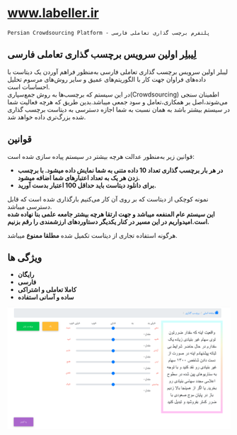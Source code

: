 # www.labeller.ir
    Persian Crowdsourcing Platform - پلتفرم برچسب گذاری تعاملی فارسی
## لِیبلِر اولین سرویس برچسب گذاری تعاملی فارسی
لیبلر اولین سرویس برچسب گذاری تعاملی فارسی به‌منظور فراهم آوردن یک دیتاست با داده‌های فراوان جهت کار با الگوریتم‌های عمیق و سایر روش‌های مرسوم تحلیل احساسات است.
<br>
در این سیستم که برچسب‌ها به روش جمع‌سپاری(Crowdsourcing) اطمینان سنجی می‌شوند،اصل بر همکاری،تعامل و سود جمعی میباشد.بدین طریق که هرچه فعالیت شما در سیستم بیشتر
باشد به همان نسبت به شما اجازه دسترسی به دیتاست برچسب گذاری شده بزرگ‌‌تری داده خواهد شد.<br>
## قوانین
قوانین زیر به‌منظور عدالت هرچه بیشتر در سیستم پیاده سازی شده است:
- **در هر بار برچسب گذاری تعداد 10 داده متنی به شما نمایش داده میشود. با برچسب زدن هر یک به تعداد اعتبارهای شما اضافه میشود.**
- **برای دانلود دیتاست باید حداقل 100 اعتبار بدست آورید.**

نمونه کوچکی از دیتاست که بر روی آن کار می‌کنیم بارگذاری شده است که قابل دسترسی میباشد.<br>
**این سیستم عام المنفعه میباشد و جهت ارتقا هرچه بیشتر جامعه علمی بنا نهاده شده است.امیدواریم در این مسیر در کنار یکدیگر دستاوردهای ارزشمندی را رقم بزنیم.**<br>

هرگونه استفاده تجاری از دیتاست تکمیل شده **مطلقا ممنوع** میباشد.


## ویژگی ها
- **رایگان**
- **فارسی**
- **کاملا تعاملی و اشتراکی**
- **ساده و آسانی استفاده**

<p align="center">
<img src="Screenshot 2022-05-25 at 13-33-15 LABELLER-پلتفرم برچسب گذاری فارسی.png" alt="Build Status">
</p>
